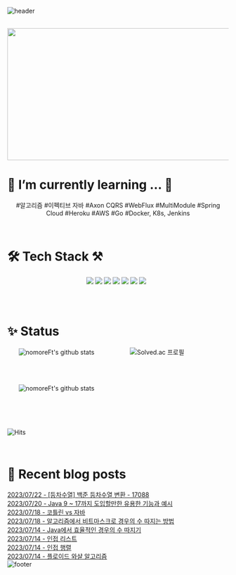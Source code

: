 
![header](https://capsule-render.vercel.app/api?type=waving&color=gradient&height=250&section=header&text=nomoreFt%20&fontSize=90)

<br>

<a href="https://github.com/devxb/gitanimals">
    <img src = "https://render.gitanimals.org/farms/{nomoreFt}" width="800" height="300"/>
</a>


<h1>🌱 I’m currently learning ... 🌳</h1>

<p align="center">
#알고리즘 #이펙티브 자바 #Axon CQRS #WebFlux #MultiModule #Spring Cloud #Heroku #AWS #Go #Docker, K8s, Jenkins 
</p>

<br>

<h1>🛠 Tech Stack ⚒️</h1>

<p align="center">
 <img src="https://img.shields.io/badge/Go-00599C?style=flat&logo=Go&logoColor=1EDDFF"/>
 <img src="https://img.shields.io/badge/Java-black?style=flat&logo=Java&logoColor=FF0000"/>
 <img src="https://img.shields.io/badge/JavaScript-F7DF1E?style=flat&logo=JavaScript&logoColor=white"/>
 <img src="https://img.shields.io/badge/SpringBoot-47A248?style=flat&logo=Spring Boot&logoColor=#1EDDFF"/>
 <img src="https://img.shields.io/badge/Docker-00599C?style=flat&logo=Docker&logoColor=#1EDDFF"/>
 <img src="https://img.shields.io/badge/Kubernetes-00599C?style=flat&logo=Kubernetes&logoColor=8B4513"/>
 <img src="https://img.shields.io/badge/MySQL-4479A1?style=flat-square&logo=MySQL&logoColor=white"/></a> &nbsp 
 
                   
</p>
<br>
<br>

<h1>✨ Status</h1>


ㅤㅤ![nomoreFt's github stats](https://github-readme-stats.vercel.app/api/top-langs/?username=nomoreFt&show_icons=true&hide_border=false&title_color=004386&icon_color=004386&layout=compact)ㅤㅤㅤㅤㅤㅤ
![Solved.ac 프로필](http://mazassumnida.wtf/api/v2/generate_badge?boj=hy2wo2) 

<br>
<br>

ㅤㅤ![nomoreFt's github stats](https://github-readme-stats.vercel.app/api?username=nomoreFt&show_icons=true)

<br>
<br>

　　　　　　　　　　　　　　　　　　　　　　　　　　　　　　　　　　　　　　　　　　　　　　　　　　　　　　　　　　　　　　　　![Hits](https://hits.seeyoufarm.com/api/count/incr/badge.svg?url=https%3A%2F%2Fgithub.com%2FnomoreFt&count_bg=%231F0303&title_bg=%23BBB8C6&icon=exercism.svg&icon_color=%23000000&title=hits&edge_flat=false) 



<br>

<h1>🎇 Recent blog posts</h1>

<!--
**nomoreFt/nomoreFt** is a ✨ _special_ ✨ repository because its `README.md` (this file) appears on your GitHub profile.
Here are some ideas to get you started:
- 🔭 I’m currently working on ...
- 🌱 I’m currently learning ...
- 👯 I’m looking to collaborate on ...
- 🤔 I’m looking for help with ...
- 💬 Ask me about ...
- 📫 How to reach me: ...
- 😄 Pronouns: ...
- ⚡ Fun fact: ...
-->
[2023/07/22 - [등차수열]  백준 등차수열 변환 - 17088](https://nomoreft.tistory.com/122) <br/>
[2023/07/20 - Java 9 ~ 17까지 도입할만한 유용한 기능과 예시](https://nomoreft.tistory.com/121) <br/>
[2023/07/18 - 코틀린 vs 자바](https://nomoreft.tistory.com/120) <br/>
[2023/07/18 - 알고리즘에서 비트마스크로 경우의 수 따지는 방법](https://nomoreft.tistory.com/119) <br/>
[2023/07/14 - Java에서 효율적인 경우의 수 따지기](https://nomoreft.tistory.com/118) <br/>
[2023/07/14 - 인접 리스트](https://nomoreft.tistory.com/117) <br/>
[2023/07/14 - 인접 행렬](https://nomoreft.tistory.com/116) <br/>
[2023/07/14 - 플로이드 와샬 알고리즘](https://nomoreft.tistory.com/115) <br/>
![footer](https://capsule-render.vercel.app/api?type=soft&color=gradient&height=30&section=header&text=&fontSize=90) <br><br><br>
